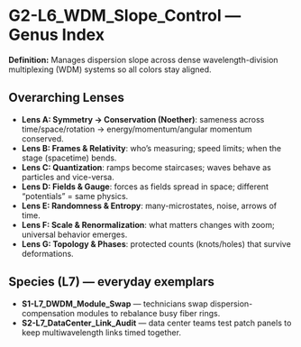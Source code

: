# G2-L6_WDM_Slope_Control — Genus Index
**Definition:** Manages dispersion slope across dense wavelength-division multiplexing (WDM) systems so all colors stay aligned.

## Overarching Lenses

- **Lens A: Symmetry -> Conservation (Noether)**: sameness across time/space/rotation → energy/momentum/angular momentum conserved.
- **Lens B: Frames & Relativity**: who’s measuring; speed limits; when the stage (spacetime) bends.
- **Lens C: Quantization**: ramps become staircases; waves behave as particles and vice-versa.
- **Lens D: Fields & Gauge**: forces as fields spread in space; different “potentials” = same physics.
- **Lens E: Randomness & Entropy**: many-microstates, noise, arrows of time.
- **Lens F: Scale & Renormalization**: what matters changes with zoom; universal behavior emerges.
- **Lens G: Topology & Phases**: protected counts (knots/holes) that survive deformations.

## Species (L7) — everyday exemplars
- **S1-L7_DWDM_Module_Swap** — technicians swap dispersion-compensation modules to rebalance busy fiber rings.
- **S2-L7_DataCenter_Link_Audit** — data center teams test patch panels to keep multiwavelength links timed together.
